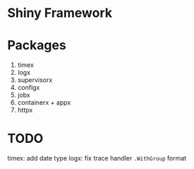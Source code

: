 # Shiny Framework

# Packages

1. timex
2. logx
3. supervisorx
4. configx
5. jobx
6. containerx + appx
7. httpx

# TODO

timex: add date type
logx: fix trace handler `.WithGroup` format
